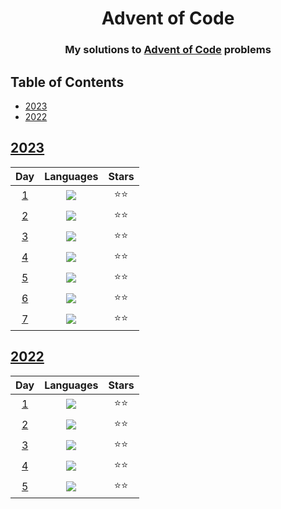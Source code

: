 
<div align="center">
    <h1>Advent of Code</h1>
    <h3>My solutions to <a href="https://www.adventofcode.com">Advent of Code</a> problems</h3>
</div>

## Table of Contents

- [2023](#2023)
- [2022](#2022)

## [2023](https://www.adventofcode.com/2023)

|                   Day                    |                  Languages                  | Stars |
|:----------------------------------------:|:-------------------------------------------:|:-----:|
| [1](https://adventofcode.com/2023/day/1) | [![](img/python.png)](2023/python/day01.py) |  ⭐⭐   |
| [2](https://adventofcode.com/2023/day/2) | [![](img/python.png)](2023/python/day02.py) |  ⭐⭐   |
| [3](https://adventofcode.com/2023/day/3) | [![](img/python.png)](2023/python/day03.py) |  ⭐⭐   |
| [4](https://adventofcode.com/2023/day/4) | [![](img/python.png)](2023/python/day04.py) |  ⭐⭐   |
| [5](https://adventofcode.com/2023/day/5) | [![](img/python.png)](2023/python/day05.py) |  ⭐⭐   |
| [6](https://adventofcode.com/2023/day/6) | [![](img/python.png)](2023/python/day06.py) |  ⭐⭐   |
| [7](https://adventofcode.com/2023/day/7) | [![](img/python.png)](2023/python/day07.py) |  ⭐⭐   |

## [2022](https://www.adventofcode.com/2022)

|                   Day                    |                  Languages                  | Stars |
|:----------------------------------------:|:-------------------------------------------:|:-----:|
| [1](https://adventofcode.com/2022/day/1) | [![](img/python.png)](2022/python/day01.py) |  ⭐⭐   |
| [2](https://adventofcode.com/2022/day/2) | [![](img/python.png)](2022/python/day02.py) |  ⭐⭐   |
| [3](https://adventofcode.com/2022/day/3) | [![](img/python.png)](2022/python/day03.py) |  ⭐⭐   |
| [4](https://adventofcode.com/2022/day/4) | [![](img/python.png)](2022/python/day04.py) |  ⭐⭐   |
| [5](https://adventofcode.com/2022/day/5) | [![](img/python.png)](2022/python/day05.py) |  ⭐⭐   |
